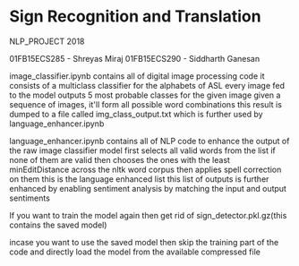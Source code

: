 # Sign Recognition and Translation

NLP_PROJECT 2018

01FB15ECS285 - Shreyas Miraj
01FB15ECS290 - Siddharth Ganesan

image_classifier.ipynb contains all of digital image processing code
  it consists of a multiclass classifier for the alphabets of ASL
  every image fed to the model outputs 5 most probable classes for the given image
  given a sequence of images, it'll form all possible word combinations
  this result is dumped to a file called img_class_output.txt which is further used by language_enhancer.ipynb

language_enhancer.ipynb contains all of NLP code to enhance the output of the raw image classifier model
  first selects all valid words from the list
  if none of them are valid then chooses the ones with the least minEditDistance across the nltk word corpus
  then applies spell correction on them
  this is the language enhanced list
  this list of outputs is further enhanced by enabling sentiment analysis by matching the input and output sentiments


If you want to train the model again then get rid of sign_detector.pkl.gz(this contains the saved model)

incase you want to use the saved model then skip the training part of the code and directly load the model from the available compressed file
